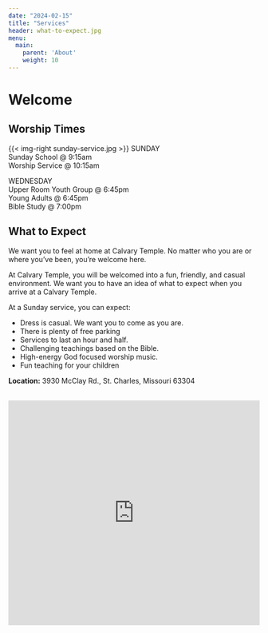 ```yaml
---
date: "2024-02-15"
title: "Services"
header: what-to-expect.jpg
menu:
  main:
    parent: 'About'
    weight: 10
---
```


# Welcome

## Worship Times
  {{< img-right sunday-service.jpg >}}
SUNDAY  
Sunday School @ 9:15am  
Worship Service @ 10:15am  

WEDNESDAY  
Upper Room Youth Group @ 6:45pm  
Young Adults @ 6:45pm  
Bible Study @ 7:00pm  


## What to Expect
We want you to feel at home at Calvary Temple. No matter who you are or where you’ve been, you’re welcome here.

At Calvary Temple, you will be welcomed into a fun, friendly, and casual environment. We want you to have an idea of what to expect when you arrive at a Calvary Temple.

At a Sunday service, you can expect:
<ul>
<li>Dress is casual. We want you to come as you are.
<li>There is plenty of free parking
<li>Services to last an hour and half.
<li>Challenging teachings based on the Bible.
<li>High-energy God focused worship music.
<li>Fun teaching for your children
</ul>

**Location:** 3930 McClay Rd., St. Charles, Missouri 63304

<br />


<iframe src="https://www.google.com/maps/embed?pb=!1m18!1m12!1m3!1d5092.330625601647!2d-90.59322288727952!3d38.756716454872745!2m3!1f0!2f0!3f0!3m2!1i1024!2i768!4f13.1!3m3!1m2!1s0x87ded61fda816173%3A0xdca86e7edfe945d1!2sCalvary%20Temple!5e1!3m2!1sen!2sus!4v1734305209306!5m2!1sen!2sus" width="100%" height="450" style="border:0;" allowfullscreen="" loading="lazy" referrerpolicy="no-referrer-when-downgrade"></iframe>


